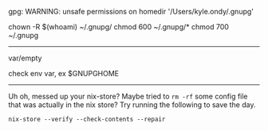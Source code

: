 gpg: WARNING: unsafe permissions on homedir '/Users/kyle.ondy/.gnupg'

chown -R $(whoami) ~/.gnupg/
chmod 600 ~/.gnupg/\*
chmod 700 ~/.gnupg

---

var/empty

check env var, ex $GNUPGHOME

---

Uh oh, messed up your nix-store? Maybe tried to `rm -rf` some config file that
was actually in the nix store? Try running the following to save the day.

```
nix-store --verify --check-contents --repair
```
